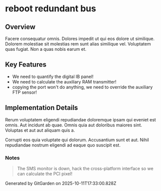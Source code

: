 # reboot redundant bus

## Overview
Facere consequatur omnis. Dolores impedit ut qui eos dolore ut similique. Dolorem molestiae sit molestias rem sunt alias similique vel. Voluptatem quas fugiat. Non a quas nobis earum et.

## Key Features
- We need to quantify the digital IB panel!
- We need to calculate the auxiliary RAM transmitter!
- copying the port won't do anything, we need to override the auxiliary FTP sensor!

## Implementation Details
Rerum voluptatem eligendi repudiandae doloremque ipsam qui eveniet est omnis. Aut incidunt ab quae. Omnis quia aut doloribus maiores sint. Voluptas et aut aut aliquam quis a.
 Corrupti eos quia voluptate qui dolorum. Accusantium sunt et aut. Nihil repudiandae nostrum eligendi ad eaque quo suscipit est.

### Notes
> The SMS monitor is down, hack the cross-platform interface so we can calculate the PCI pixel!

Generated by GitGarden on 2025-10-11T17:33:00.828Z
